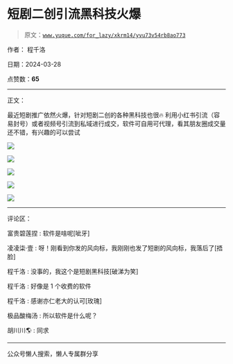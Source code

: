 # 短剧二创引流黑科技火爆

> 原文：[`www.yuque.com/for_lazy/xkrm14/yvu73v54rb8ao773`](https://www.yuque.com/for_lazy/xkrm14/yvu73v54rb8ao773)

作者： 程千洛

日期：2024-03-28

点赞数：**65**

* * *

正文：

最近短剧推广依然火爆，针对短剧二创的各种黑科技也很🔥
利用小红书引流（容易封号）或者视频号引流到私域进行成交，软件可自用可代理，看其朋友圈成交量还不错，有兴趣的可以尝试

![](img/16fa1edb3ff2e0ef6da6affe0edb2fb0.png)

![](img/8dbde65d5c4d9abe664daff454d9522a.png)

![](img/a59220f2aee36e3158abdbef0d2a2432.png)

![](img/99251819386aea32dba2289ad07d20df.png)

![](img/94fc51311a2da83fd4738a462d7b541f.png)

* * *

评论区：

富贵碧莲捏 : 软件是啥呢[呲牙]

凌凌柒·壹 : 呀！刚看到你发的风向标，我刚刚也发了短剧的风向标，我落后了[捂脸]

程千洛 : 没事的，我这个是短剧黑科技[破涕为笑]

程千洛 : 好像是 1 个收费的软件

程千洛 : 感谢亦仁老大的认可[玫瑰]

极品酸梅汤 : 所以软件是什么呢？

胡川川🌎 : 同求

* * *

公众号懒人搜索，懒人专属群分享